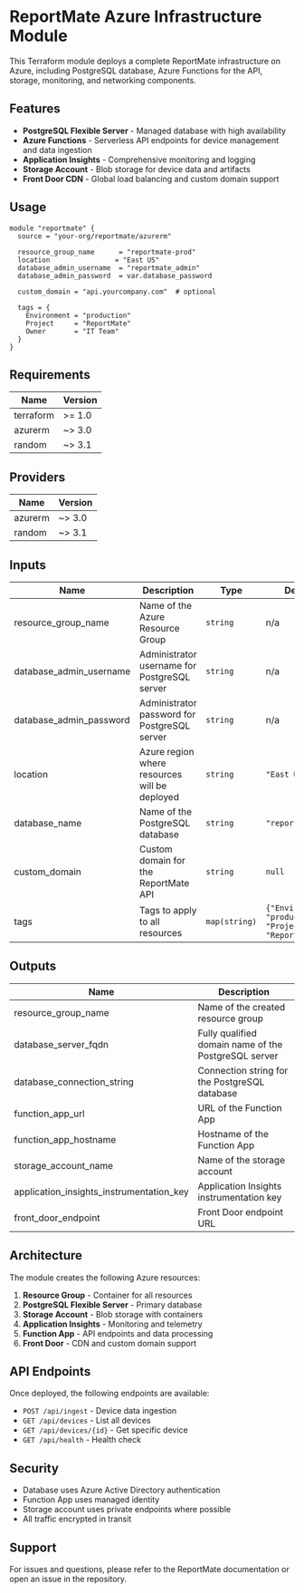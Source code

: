 # ReportMate Azure Infrastructure Module

This Terraform module deploys a complete ReportMate infrastructure on Azure, including PostgreSQL database, Azure Functions for the API, storage, monitoring, and networking components.

## Features

- **PostgreSQL Flexible Server** - Managed database with high availability
- **Azure Functions** - Serverless API endpoints for device management and data ingestion
- **Application Insights** - Comprehensive monitoring and logging
- **Storage Account** - Blob storage for device data and artifacts
- **Front Door CDN** - Global load balancing and custom domain support

## Usage

```hcl
module "reportmate" {
  source = "your-org/reportmate/azurerm"
  
  resource_group_name      = "reportmate-prod"
  location                = "East US"
  database_admin_username  = "reportmate_admin"
  database_admin_password  = var.database_password
  
  custom_domain = "api.yourcompany.com"  # optional
  
  tags = {
    Environment = "production"
    Project     = "ReportMate"
    Owner       = "IT Team"
  }
}
```

## Requirements

| Name | Version |
|------|---------|
| terraform | >= 1.0 |
| azurerm | ~> 3.0 |
| random | ~> 3.1 |

## Providers

| Name | Version |
|------|---------|
| azurerm | ~> 3.0 |
| random | ~> 3.1 |

## Inputs

| Name | Description | Type | Default | Required |
|------|-------------|------|---------|:--------:|
| resource_group_name | Name of the Azure Resource Group | `string` | n/a | yes |
| database_admin_username | Administrator username for PostgreSQL server | `string` | n/a | yes |
| database_admin_password | Administrator password for PostgreSQL server | `string` | n/a | yes |
| location | Azure region where resources will be deployed | `string` | `"East US"` | no |
| database_name | Name of the PostgreSQL database | `string` | `"reportmate"` | no |
| custom_domain | Custom domain for the ReportMate API | `string` | `null` | no |
| tags | Tags to apply to all resources | `map(string)` | `{"Environment": "production", "Project": "ReportMate"}` | no |

## Outputs

| Name | Description |
|------|-------------|
| resource_group_name | Name of the created resource group |
| database_server_fqdn | Fully qualified domain name of the PostgreSQL server |
| database_connection_string | Connection string for the PostgreSQL database |
| function_app_url | URL of the Function App |
| function_app_hostname | Hostname of the Function App |
| storage_account_name | Name of the storage account |
| application_insights_instrumentation_key | Application Insights instrumentation key |
| front_door_endpoint | Front Door endpoint URL |

## Architecture

The module creates the following Azure resources:

1. **Resource Group** - Container for all resources
2. **PostgreSQL Flexible Server** - Primary database
3. **Storage Account** - Blob storage with containers
4. **Application Insights** - Monitoring and telemetry
5. **Function App** - API endpoints and data processing
6. **Front Door** - CDN and custom domain support

## API Endpoints

Once deployed, the following endpoints are available:

- `POST /api/ingest` - Device data ingestion
- `GET /api/devices` - List all devices
- `GET /api/devices/{id}` - Get specific device
- `GET /api/health` - Health check

## Security

- Database uses Azure Active Directory authentication
- Function App uses managed identity
- Storage account uses private endpoints where possible
- All traffic encrypted in transit

## Support

For issues and questions, please refer to the ReportMate documentation or open an issue in the repository.
